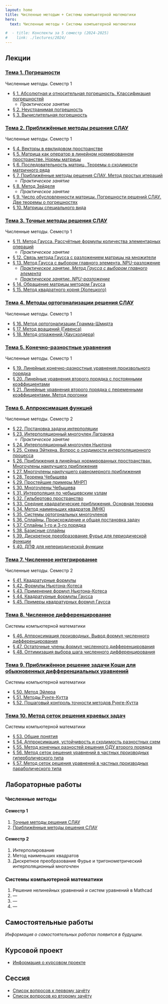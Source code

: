 ```yaml
---
layout: home
title: Численные методым + Системы компьютерной математики
hero:
  text: Численные методы + Системы компьютерной математики

#  - title: Конспекты за 5 семестр (2024-2025)
#    link: ./lectures/2024/
---
```


## Лекции

### [Тема 1. Погрешности](./2024/lectures/01/intro/)

<p class="subtext">Численные методы. Семестр 1</p>

* [§ 1. Абсолютная и относительная погрешность. Классификация погрешностей](./2024/lectures/01/01/)
  * *Практическое занятие*
* [§ 2. Неустранимая погрешность](./2024/lectures/01/02/)
* [§ 3. Вычислительная погрешность](./2024/lectures/01/03/)

### [Тема 2. Приближённые методы решения СЛАУ](./2024/lectures/02/intro/)

<p class="subtext">Численные методы. Семестр 1</p>

* [§ 4. Векторы в евклидовом пространстве](./2024/lectures/02/01/)
* [§ 5. Матрица как оператор в линейном нормированном пространстве. Нормы матрицы](./2024/lectures/02/02/)
* [§ 6. Последовательность матриц. Теоремы о сходимости матричного ряда](./2024/lectures/02/03/)
* [§ 7. Приближённые методы решения СЛАУ. Метод простых итераций](./2024/lectures/02/04/)
  * *Практическое занятие*
* [§ 8. Метод Зейделя](./2024/lectures/02/05/)
  * *Практическое занятие*
* [§ 9. Число обусловленности матрицы. Погрешности решений СЛАУ. Две теоремы о погрешностях](./2024/lectures/02/06/)
* [§ 10. Матрицы специального вида](./2024/lectures/02/07/)

### [Тема 3. Точные методы решения СЛАУ](./2024/lectures/03/intro/)

<p class="subtext">Численные методы. Семестр 1</p>

* [§ 11. Метод Гаусса. Рассчётные формулы количества элементарных операций](./2024/lectures/03/01/)
  * *Практическое занятие*
* [§ 12. Связь метода Гаусса с разложением матрицы на множители](./lectures/2024/theme-03/#12)
* [§ 13. Метод Гаусса с выбором главного элемента. NPU-разложение](./lectures/2024/theme-03/#13)
  * [*Практическое занятие. Метод Гаусса с выбором главного элемента*](./2024/lectures/03/02/)
  * [*Практическое занятие. NPU-разложение*](./2024/lectures/03/03/)
* [§ 14. Обращение матрицы методом Гаусса](./2024/lectures/03/04/)
* [§ 15. Метод квадратного корня (Холецкого)](./2024/lectures/03/05/)

### [Тема 4. Методы ортогонализации решения СЛАУ](./2024/lectures/04/intro/)

<p class="subtext">Численные методы. Семестр 1</p>

* [§ 16. Метод ортогонализации Грамма-Шмидта](./2024/lectures/04/01/)
* [§ 17. Метод вращений (Гивенса)](./2024/lectures/04/02/)
* [§ 18. Метод отражений (Хаусхолдера)](./2024/lectures/04/03/)

### [Тема 5. Конечно-разностные уравнения](./2024/lectures/05/intro/)

<p class="subtext">Численные методы. Семестр 1</p>

* [§ 19. Линейные конечно-разностные уравнения произвольного порядка](./2024/lectures/05/01/)
* [§ 20. Линейные уравнения второго порядка с постоянными коэффициентами](./2024/lectures/05/02/)
* [§ 21. Линейные уравнения второго порядка с переменными коэффициентами. Метод прогонки](./2024/lectures/05/03/)

### [Тема 6. Аппроксимация функций](./2024/lectures/06/intro/)

<p class="subtext">Численные методы. Семестр 2</p>

* [§ 22. Постановка задачи интерполяции](./2024/lectures/06/01/)
* [§ 23. Интерполяционный многочлен Лагранжа](./2024/lectures/06/02/)
  * *Практическое занятие*
* [§ 24. Интерполяционный многочлен Ньютона](./2024/lectures/06/03/)
* [§ 25. Схема Эйткена. Вопрос о сходимости интерполяционного процесса](./2024/lectures/06/04/)
* [§ 26. Приближения в линейных нормированных пространствах. Многочлены наилучшего приближения](./2024/lectures/06/05/)
* [§ 27. Многочлены наилучшего равномерного приближения](./2024/lectures/06/06/)
* [§ 28. Теорема Чебышева](./2024/lectures/06/07/)
* [§ 29. Простейшие примеры МНРП](./2024/lectures/06/08/)
* [§ 30. Многочлены Чебышева](./2024/lectures/06/09/)
* [§ 31. Интерполяция по чебышевским узлам](./2024/lectures/06/10/)
* [§ 32. Гильбертово пространство](./2024/lectures/06/11/)
* [§ 33. Средние квадратические приближения. Основная теорема](./2024/lectures/06/12/)
* [§ 34. Метод наименьших квадратов (МНК)](./2024/lectures/06/13/)
* [§ 35. Системы ортогональных многочленов](./2024/lectures/06/14/)
* [§ 36. Сплайны. Происхождение и общая постановка задач](./2024/lectures/06/15/)
* [§ 37. Сплайны 1-го и 3-го порядка](./2024/lectures/06/16/)
* [§ 38. Базисные сплайны](./2024/lectures/06/17/)
* [§ 39. Дискретное преобразование Фурье для периодической функции](./2024/lectures/06/18/)
* [§ 40. ДПФ для непериодической функции](./2024/lectures/06/19/)

### [Тема 7. Численное интегрирование](./2024/lectures/07/intro/)

<p class="subtext">Численные методы. Семестр 2</p>

* [§ 41. Квадратурные формулы](./2024/lectures/07/41/)
* [§ 42. Формулы Ньютона-Котеса](./2024/lectures/07/42/)
* [§ 43. Применение формул Ньютона-Котеса](./2024/lectures/07/43/)
* [§ 44. Квадратурные формулы Гаусса](./2024/lectures/07/44/)
* [§ 45. Примеры квадратурных формул Гаусса](./2024/lectures/07/45/)

### [Тема 8. Численное дифференцирование](./2024/lectures/08/intro/)

<p class="subtext">Системы компьютерной математики</p>

* [§ 46. Аппроксимация производных. Вывод формул численного дифференцирования](./2024/lectures/08/01/)
* [§ 47. Остаточные члены формул численного дифференцирования](./2024/lectures/08/02/)
* [§ 48. Оптимизация выбора шага численного дифференцирования](./2024/lectures/08/03/)

### [Тема 9. Приближённое решение задачи Коши для обыкновенных дифференциальных уравнений](./2024/lectures/09/intro/)

<p class="subtext">Системы компьютерной математики</p>

* [§ 50. Метод Эйлера](./2024/lectures/09/01/)
* [§ 51. Методы Рунге-Кутта](./2024/lectures/09/02/)
* [§ 52. Пошаговый контроль точности методов Рунге-Кутта](./2024/lectures/09/03/)

### [Тема 10. Метод сеток решения краевых задач](./2024/lectures/10/intro/)

<p class="subtext">Системы компьютерной математики</p>

* [§ 53. Общие понятия](./2024/lectures/10/01/)
* [§ 54. Аппроксимация, устойчивость и сходимость разностных схем](./2024/lectures/10/02/)
* [§ 55. Метод конечных разностей решения ОДУ второго порядка](./2024/lectures/10/03/)
* [§ 56. Метод сеток решения уравнений в частных производных гиперболического типа](./2024/lectures/10/04/)
* [§ 57. Метод сеток решения уравнений в частных производных параболического типа](./2024/lectures/10/05/)


## Лабораторные работы

### Численные методы

#### Семестр 1

1. [Точные методы решения СЛАУ](./labs/2024/01/)
2. [Приближённые методы решения СЛАУ](./labs/2024/02/)

#### Семестр 2

1. Интерполирование
2. Метод наименьших квадратов
3. Дискретное преобразование Фурье и тригонометрический интерполяционный многочлен

### Системы компьютерной математики

1. Решение нелинейных уравнений и систем уравнений в Mathcad
2. —
3. —
4. —

<!--## Учебные пособия

* [Методические указания к практическим занятиям и самостоятельной работе по дисциплине «Численные методы». Линейная алгебра](./2024/study-guides/practice1/)-->

## Самостоятельные работы
*Информация о самостоятельных работах появится в будущем.*

## Курсовой проект

* [Информация о курсовом проекте](./2025/coursework/)

## Сессия

* [Список вопросов к первому зачёту](./exams/credit-1/)
* [Список вопросов ко второму зачёту](./exams/credit-2/)